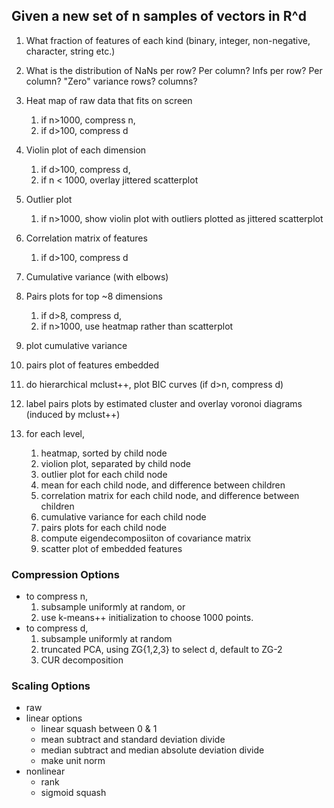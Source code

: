 ## Given a new set of n samples of vectors in R^d

1. What fraction of features of each kind (binary, integer, non-negative, character, string etc.)
2. What is the distribution of NaNs per row? Per column? Infs per row? Per column? "Zero" variance rows? columns?



3. Heat map of raw data that fits on screen 
    1. if n>1000, compress n, 
    1. if d>100, compress d
4. Violin plot of each dimension 
    1. if d>100, compress d, 
    1. if n < 1000, overlay jittered scatterplot
5. Outlier plot 
    1. if n>1000, show violin plot with outliers plotted as jittered scatterplot 
6. Correlation matrix of features
    1. if d>100, compress d
7. Cumulative variance (with elbows)
8. Pairs plots for top ~8 dimensions 
    1. if d>8, compress d, 
    1. if n>1000, use heatmap rather than scatterplot
1. plot cumulative variance
1. pairs plot of features embedded
1. do hierarchical mclust++, plot BIC curves  (if d>n, compress d)
1. label pairs plots by estimated cluster and overlay voronoi diagrams (induced by mclust++)


1. for each level,
    1. heatmap, sorted by child node
    2. violion plot, separated by child node
    1. outlier plot for each child node
    1. mean for each child node, and difference between children
    1. correlation matrix for each child node, and difference between children
    1. cumulative variance for each child node
    1. pairs plots for each child node
    1. compute eigendecomposiiton of covariance matrix
    1. scatter plot of embedded features




### Compression Options

- to compress n, 
    1. subsample uniformly at random, or
    2. use k-means++ initialization to choose 1000 points. 
- to compress d, 
    1. subsample uniformly at random
    2. truncated PCA, using ZG{1,2,3} to select d, default to ZG-2 
    3. CUR decomposition

### Scaling Options

- raw
- linear options
    - linear squash between 0 & 1
    - mean subtract and standard deviation divide
    - median subtract and median absolute deviation divide
    - make unit norm
- nonlinear
    - rank
    - sigmoid squash
